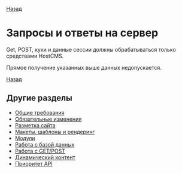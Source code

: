 [Назад](../hostcms-requirements.md)

# Запросы и ответы на сервер

Get, POST, куки и данные сессии должны обрабатываться только средствами HostCMS.

Прямое получение указанных выше данных недопускается.


[Назад](../javascript-requirements.md)

## Другие разделы

- [Общие требования](hostcms/basic-requirements.md)
- [Обязательные изменения](hostcms/changes.md)
- [Разметка сайта](hostcms/microdata.md)
- [Макеты, шаблоны и рендеринг](hostcms/rendering.md)
- [Модули](hostcms/modules.md)
- [Работа с базой данных](hostcms/database.md)
- [Работа с GET/POST](hostcms/requests.md)
- [Динамический контент](hostcms/dynamic-content.md)
- [Приоритет API](hostcms/api-base.md)